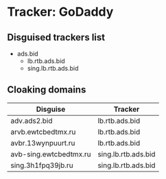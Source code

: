 # Tracker: GoDaddy

## Disguised trackers list

* ads.bid
    * lb.rtb.ads.bid
    * sing.lb.rtb.ads.bid

## Cloaking domains

| Disguise | Tracker |
| ---- | ---- |
| adv.ads2.bid | lb.rtb.ads.bid |
| arvb.ewtcbedtmx.ru | lb.rtb.ads.bid |
| avbr.13wynpuurt.ru | lb.rtb.ads.bid |
| avb-sing.ewtcbedtmx.ru | sing.lb.rtb.ads.bid |
| sing.3h1fpq39jb.ru | sing.lb.rtb.ads.bid |